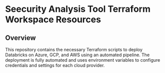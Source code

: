 # Seecurity Analysis Tool Terraform Workspace Resources

## Overview
This repository contains the necessary Terraform scripts to deploy Databricks on Azure, GCP, and AWS using an automated pipeline. The deployment is fully automated and uses environment variables to configure credentials and settings for each cloud provider.